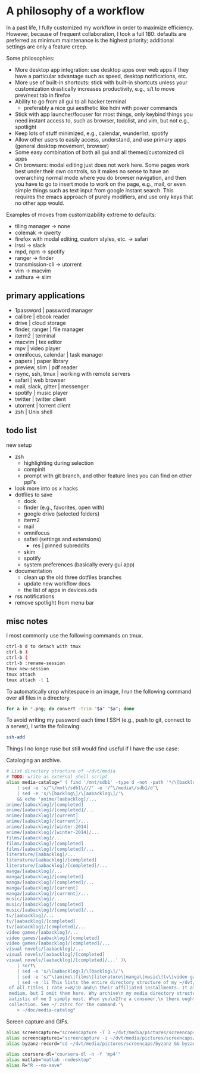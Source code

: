 # A philosophy of a workflow

In a past life, I fully customized my workflow in order to maximize efficiency.
However, because of frequent collaboration, I took a full 180:
defaults are preferred as minimum maintenance is the highest priority;
additional settings are only a feature creep.

Some philosophies:

+ More desktop app integration: use desktop apps over web apps if they have a
  particular advantage such as speed, desktop notifications, etc.
+ More use of built-in shortcuts: stick with built-in shortcuts unless your
  customization drastically increases productivity, e.g., s/t to move prev/next
  tab in firefox
+ Ability to go from all gui to all hacker terminal
  + preferably a nice gui aesthetic like hdni with power commands
+ Stick with app launcher/focuser for most things, only keybind things you need
  instant access to, such as browser, todolist, and vim, but not e.g., spotlight
+ Keep lots of stuff minimized, e.g., calendar, wunderlist, spotify
+ Allow other users to easily access, understand, and use primary apps (general
  desktop movement, browser)
+ Some easy combination of both all gui and all themed/customized cli apps
+ On browsers: modal editing just does not work here. Some pages work
  best under their own controls, so it makes no sense to have an
  overarching normal mode where you do browser navigation, and then
  you have to go to insert mode to work on the page, e.g., mail, or
  even simple things such as text input from google instant search.
  This requires the emacs approach of purely modifiers, and use only
  keys that no other app would.

Examples of moves from customizability extreme to defaults:
+ tiling manager -> none
+ colemak -> qwerty
+ firefox with modal editing, custom styles, etc. -> safari
+ irssi -> slack
+ mpd, npm -> spotify
+ ranger -> finder
+ transmission-cli -> utorrent
+ vim -> macvim
+ zathura -> slim

## primary applications

+ 1password | password manager
+ calibre | ebook reader
+ drive | cloud storage
+ finder, ranger | file manager
+ iterm2 | terminal
+ macvim | tex editor
+ mpv | video player
+ omnifocus, calendar | task manager
+ papers | paper library
+ preview, slim | pdf reader
+ rsync, ssh, tmux | working with remote servers
+ safari | web browser
+ mail, slack, gitter | messenger
+ spotify | music player
+ twitter | twitter client
+ utorrent | torrent client
+ zsh | Unix shell

## todo list

new setup
+ zsh
  + highlighting during selection
  + compinit
  + prompt with git branch, and other feature lines you can find on other ppl's
+ look more into os x hacks
+ dotfiles to save
  + dock
  + finder (e.g., favorites, open with)
  + google drive (selected folders)
  + iterm2
  + mail
  + omnifocus
  + safari (settings and extensions)
    + res | pinned subreddits
  + skim
  + spotify
  + system preferences
  (basically every gui app)
+ documentation
  + clean up the old three dotfiles branches
  + update new workflow docs
  + the list of apps in devices.ods
+ rss notifications
+ remove spotlight from menu bar


## misc notes

I most commonly use the following commands on tmux.

```sh
ctrl-b d to detach with tmux
ctrl-b )
ctrl-b (
ctrl-b :rename-session
tmux new-session
tmux attach
tmux attach -t 1
```

To automatically crop whitespace in an image, I run the following command over
all files in a directory.

```sh
for a in *.png; do convert -trim "$a" "$a"; done
```

To avoid writing my password each time I SSH (e.g., push to git, connect to a
server), I write the following:

```sh
ssh-add
```
Things I no longe ruse but still would find useful if I have the use case:

Cataloging an archive.
```sh
# List directory structure of ~/dvt/media
# TODO: write as external shell script
alias media-catalog=" ( find '/mnt/sdb1' -type d -not -path '*/\[backlog\]/*'\
    | sed -e 's/^\/mnt\/sdb1\///' -e '/^\/media\/sdb1/d'\
    | sed -e 's/\[backlog\]/\[aabacklog\]/'\
    && echo 'anime/[aabacklog]/...
anime/[aabacklog]/[completed]
anime/[aabacklog]/[completed]/...
anime/[aabacklog]/[current]
anime/[aabacklog]/[current]/...
anime/[aabacklog]/[winter-2014]
anime/[aabacklog]/[winter-2014]/...
films/[aabacklog]/...
films/[aabacklog]/[completed]
films/[aabacklog]/[completed]/...
literature/[aabacklog]/...
literature/[aabacklog]/[completed]
literature/[aabacklog]/[completed]/...
manga/[aabacklog]/...
manga/[aabacklog]/[completed]
manga/[aabacklog]/[completed]/...
manga/[aabacklog]/[current]
manga/[aabacklog]/[current]/...
music/[aabacklog]/...
music/[aabacklog]/[completed]
music/[aabacklog]/[completed]/...
tv/[aabacklog]/...
tv/[aabacklog]/[completed]
tv/[aabacklog]/[completed]/...
video games/[aabacklog]/...
video games/[aabacklog]/[completed]
video games/[aabacklog]/[completed]/...
visual novels/[aabacklog]/...
visual novels/[aabacklog]/[completed]
visual novels/[aabacklog]/[completed]/...' )\
    | sort\
    | sed -e 's/\[aabacklog\]/\[backlog\]/'\
    | sed -e 's/^\(anime\|films\|literature\|manga\|music\|tv\|video games\|visual novels\)$/\n&/'\
    | sed -e '1i This lists the entire directory structure of my ~/dvt/media folder, which is a collection\
 of all titles I rate >=8/10 and\n their affiliated installments. It also stores my massive backlogs within each\
 medium, but I omit them here. Why archive\n my media directory structure, you ask? Because its so pretty and\
 autistic of me I simply must. When you\x27re a consumer,\n there ought to be a competent way to organize your\
 collection. See ~/.zshrc for the command.'\
    > ~/doc/media-catalog"
```

Screen capture and GIFs.

```sh
alias screencapture="screencapture -T 3 ~/dvt/media/pictures/screencaps/desktop/$(date +%Y-%m-%T).png"
alias screencapturei="screencapture -i ~/dvt/media/pictures/screencaps/desktop/$(date +%Y-%m-%T).png"
alias byzanz-record="cd ~/dvt/media/pictures/screencaps/byzanz && byzanz-record -c -d 10 dvt.gif && cd -"
```

```sh
alias coursera-dl="coursera-dl -n -f 'mp4'"
alias matlab="matlab -nodesktop"
alias R="R --no-save"
```
